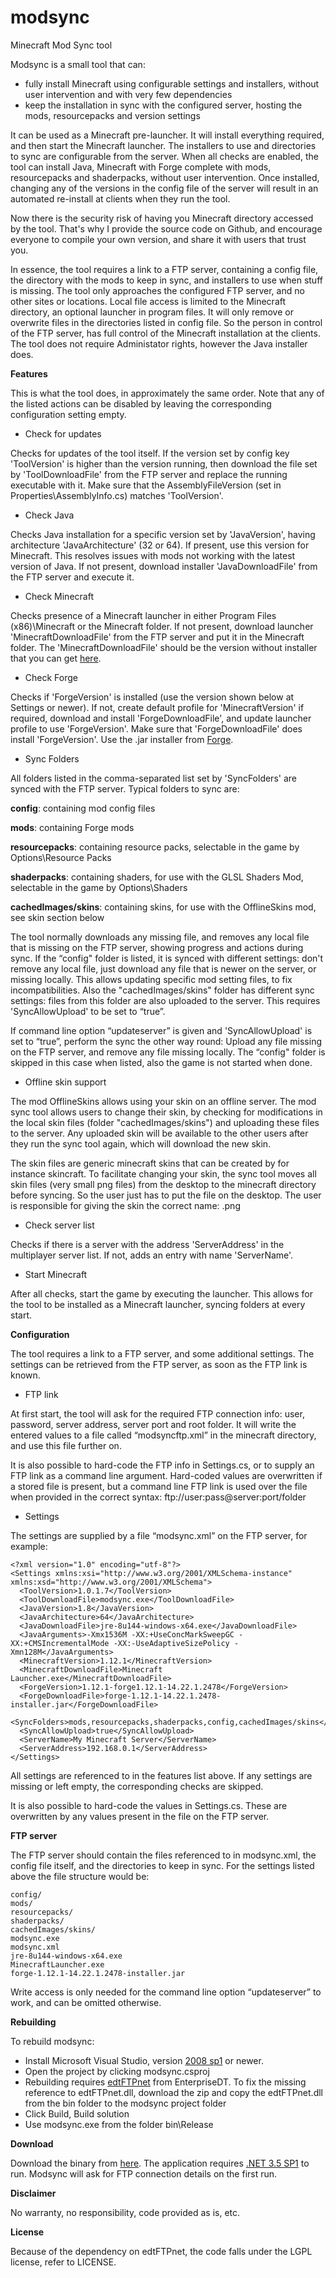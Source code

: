 # modsync
Minecraft Mod Sync tool

Modsync is a small tool that can:
- fully install Minecraft using configurable settings and installers, without user intervention and with very few dependencies
- keep the installation in sync with the configured server, hosting the mods, resourcepacks and version settings

It can be used as a Minecraft pre-launcher. It will install everything required, and then start the Minecraft launcher. The installers to use and directories to sync are configurable from the server. When all checks are enabled, the tool can install Java, Minecraft with Forge complete with mods, resourcepacks and shaderpacks, without user intervention. Once installed, changing any of the versions in the config file of the server will result in an automated re-install at clients when they run the tool.

Now there is the security risk of having you Minecraft directory accessed by the tool. That's why I provide the source code on Github, and encourage everyone to compile your own version, and share it with users that trust you.

In essence, the tool requires a link to a FTP server, containing a config file, the directory with the mods to keep in sync, and installers to use when stuff is missing. The tool only approaches the configured FTP server, and no other sites or locations. Local file access is limited to the Minecraft directory, an optional launcher in program files. It will only remove or overwrite files in the directories listed in config file. So the person in control of the FTP server, has full control of the Minecraft installation at the clients. The tool does not require Administator rights, however the Java installer does.

**Features**

This is what the tool does, in approximately the same order.
Note that any of the listed actions can be disabled by leaving the corresponding configuration setting empty.

- Check for updates

Checks for updates of the tool itself. If the version set by config key 'ToolVersion' is higher than the version running, then download the file set by 'ToolDownloadFile' from the FTP server and replace the running executable with it. Make sure that the AssemblyFileVersion (set in Properties\AssemblyInfo.cs) matches 'ToolVersion'.

- Check Java

Checks Java installation for a specific version set by 'JavaVersion', having architecture 'JavaArchitecture' (32 or 64). If present, use this version for Minecraft. This resolves issues with mods not working with the latest version of Java. If not present, download installer 'JavaDownloadFile' from the FTP server and execute it.

- Check Minecraft

Checks presence of a Minecraft launcher in either Program Files (x86)\Minecraft or the Minecraft folder. If not present, download launcher 'MinecraftDownloadFile' from the FTP server and put it in the Minecraft folder. The 'MinecraftDownloadFile' should be the version without installer that you can get [here](https://minecraft.net/download).

- Check Forge

Checks if 'ForgeVersion' is installed (use the version shown below at Settings or newer). If not, create default profile for 'MinecraftVersion' if required, download and install 'ForgeDownloadFile', and update launcher profile to use 'ForgeVersion'. Make sure that 'ForgeDownloadFile' does install 'ForgeVersion'. Use the .jar installer from [Forge](http://files.minecraftforge.net/minecraftforge/).

- Sync Folders

All folders listed in the comma-separated list set by 'SyncFolders' are synced with the FTP server.
Typical folders to sync are:

__config__: containing mod config files

__mods__: containing Forge mods

__resourcepacks__: containing resource packs, selectable in the game by Options\Resource Packs

__shaderpacks__: containing shaders, for use with the GLSL Shaders Mod, selectable in the game by Options\Shaders

__cachedImages/skins__: containing skins, for use with the OfflineSkins mod, see skin section below

The tool normally downloads any missing file, and removes any local file that is missing on the FTP server, showing progress and actions during sync. If the “config" folder is listed, it is synced with different settings: don't remove any local file, just download any file that is newer on the server, or missing locally. This allows updating specific mod setting files, to fix incompatibilities. Also the "cachedImages/skins" folder has different sync settings: files from this folder are also uploaded to the server. This requires 'SyncAllowUpload' to be set to “true”.

If command line option “updateserver” is given and 'SyncAllowUpload' is set to “true”, perform the sync the other way round: Upload any file missing on the FTP server, and remove any file missing locally. The “config" folder is skipped in this case when listed, also the game is not started when done.

- Offline skin support

The mod OfflineSkins allows using your skin on an offline server. The mod sync tool allows users to change their skin, by checking for modifications in the local skin files (folder "cachedImages/skins") and uploading these files to the server. Any uploaded skin will be available to the other users after they run the sync tool again, which will download the new skin.

The skin files are generic minecraft skins that can be created by for instance skincraft. To facilitate changing your skin, the sync tool moves all skin files (very small png files) from the desktop to the minecraft directory before syncing. So the user just has to put the file on the desktop. The user is responsible for giving the skin the correct name: <username>.png

- Check server list

Checks if there is a server with the address 'ServerAddress' in the multiplayer server list. If not, adds an entry with name 'ServerName'.

- Start Minecraft

After all checks, start the game by executing the launcher. This allows for the tool to be installed as a Minecraft launcher, syncing folders at every start.

**Configuration**

The tool requires a link to a FTP server, and some additional settings. The settings can be retrieved from the FTP server, as soon as the FTP link is known.

- FTP link

At first start, the tool will ask for the required FTP connection info: user, password, server address, server port and root folder. It will write the entered values to a file called “modsyncftp.xml” in the minecraft directory, and use this file further on.

It is also possible to hard-code the FTP info in Settings.cs, or to supply an FTP link as a command line argument. Hard-coded values are overwritten if a stored file is present, but a command line FTP link is used over the file when provided in the correct syntax: ftp://user:pass@server:port/folder

- Settings

The settings are supplied by a file “modsync.xml” on the FTP server, for example:

```
<?xml version="1.0" encoding="utf-8"?>
<Settings xmlns:xsi="http://www.w3.org/2001/XMLSchema-instance" xmlns:xsd="http://www.w3.org/2001/XMLSchema">
  <ToolVersion>1.0.1.7</ToolVersion>
  <ToolDownloadFile>modsync.exe</ToolDownloadFile>
  <JavaVersion>1.8</JavaVersion>
  <JavaArchitecture>64</JavaArchitecture>
  <JavaDownloadFile>jre-8u144-windows-x64.exe</JavaDownloadFile>
  <JavaArguments>-Xmx1536M -XX:+UseConcMarkSweepGC -XX:+CMSIncrementalMode -XX:-UseAdaptiveSizePolicy -Xmn128M</JavaArguments>
  <MinecraftVersion>1.12.1</MinecraftVersion>
  <MinecraftDownloadFile>Minecraft Launcher.exe</MinecraftDownloadFile>
  <ForgeVersion>1.12.1-forge1.12.1-14.22.1.2478</ForgeVersion>
  <ForgeDownloadFile>forge-1.12.1-14.22.1.2478-installer.jar</ForgeDownloadFile>
  <SyncFolders>mods,resourcepacks,shaderpacks,config,cachedImages/skins</SyncFolders>
  <SyncAllowUpload>true</SyncAllowUpload>
  <ServerName>My Minecraft Server</ServerName>
  <ServerAddress>192.168.0.1</ServerAddress>
</Settings>
```

All settings are referenced to in the features list above.
If any settings are missing or left empty, the corresponding checks are skipped.

It is also possible to hard-code the values in Settings.cs. These are overwritten by any values present in the file on the FTP server.

**FTP server**

The FTP server should contain the files referenced to in modsync.xml, the config file itself, and the directories to keep in sync. For the settings listed above the file structure would be:

```
config/
mods/
resourcepacks/
shaderpacks/
cachedImages/skins/
modsync.exe
modsync.xml
jre-8u144-windows-x64.exe
MinecraftLauncher.exe
forge-1.12.1-14.22.1.2478-installer.jar
```

Write access is only needed for the command line option “updateserver” to work, and can be omitted otherwise.

**Rebuilding**

To rebuild modsync:
- Install Microsoft Visual Studio, version [2008 sp1](http://download.microsoft.com/download/E/8/E/E8EEB394-7F42-4963-A2D8-29559B738298/VS2008ExpressWithSP1ENUX1504728.iso) or newer.
- Open the project by clicking modsync.csproj
- Rebuilding requires [edtFTPnet](https://enterprisedt.com/products/edtftpnet/) from EnterpriseDT. To fix the missing reference to edtFTPnet.dll, download the zip and copy the edtFTPnet.dll from the bin folder to the modsync project folder
- Click Build, Build solution
- Use modsync.exe from the folder bin\Release

**Download**

Download the binary from [here](https://github.com/hupster/modsync/blob/master/bin/Release/modsync.exe?raw=true).
The application requires [.NET 3.5 SP1](https://www.microsoft.com/en-us/download/details.aspx?id=22) to run.
Modsync will ask for FTP connection details on the first run.

**Disclaimer**

No warranty, no responsibility, code provided as is, etc.

**License**

Because of the dependency on edtFTPnet, the code falls under the LGPL license, refer to LICENSE.
